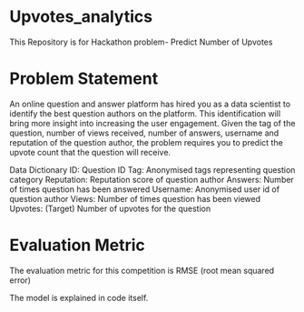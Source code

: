 # Upvotes_analytics
This Repository is for Hackathon problem- Predict Number of Upvotes


# Problem Statement
An online question and answer platform has hired you as a data scientist to identify the best question authors on the platform. This identification will bring more insight into increasing the user engagement. Given the tag of the question, number of views received, number of answers, username and reputation of the question author, the problem requires you to predict the upvote count that the question will receive.

Data Dictionary
ID:	        Question ID
Tag:	      Anonymised tags representing question category
Reputation:	Reputation score of question author
Answers:	  Number of times question has been answered
Username:	  Anonymised user id of question author
Views:	    Number of times question has been viewed
Upvotes:	  (Target) Number of upvotes for the question

# Evaluation Metric

The evaluation metric for this competition is RMSE (root mean squared error)


The model is explained in code itself.
